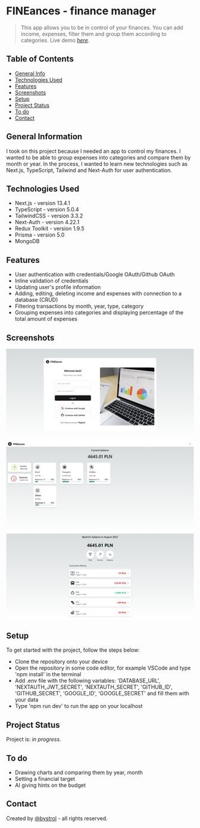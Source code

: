 # FINEances - finance manager
> This app allows you to be in control of your finances. You can add income, expenses, filter them and group them according to categories.
> Live demo [_here_](https://finance-manager-six.vercel.app/).

## Table of Contents
* [General Info](#general-information)
* [Technologies Used](#technologies-used)
* [Features](#features)
* [Screenshots](#screenshots)
* [Setup](#setup)
* [Project Status](#project-status)
* [To do](#to-do)
* [Contact](#contact)


## General Information
I took on this project because I needed an app to control my finances. I wanted to be able to group expenses into categories and compare them by month or year. In the process, I wanted to learn new technologies such as Next.js, TypeScript, Tailwind and Next-Auth for user authentication.


## Technologies Used
- Next.js - version 13.4.1
- TypeScript - version 5.0.4
- TailwindCSS - version 3.3.2
- Next-Auth - version 4.22.1
- Redux Toolkit - version 1.9.5
- Prisma - version 5.0
- MongoDB


## Features
- User authentication with credentials/Google OAuth/Github OAuth
- Inline validation of credentials
- Updating user's profile information
- Adding, editing, deleting income and expenses with connection to a database (CRUD)
- Filtering transactions by month, year, type, category
- Grouping expenses into categories and displaying percentage of the total amount of expenses


## Screenshots
![Auth page](./public/images/auth-page.png)
![Auth page](./public/images/home-page.png)
![Auth page](./public/images/balance-page.png)


## Setup
To get started with the project, follow the steps below:
- Clone the repository onto your device
- Open the repository in some code editor, for example VSCode and type 'npm install' in the terminal
- Add .env file with the following variables: 'DATABASE_URL', 'NEXTAUTH_JWT_SECRET', 'NEXTAUTH_SECRET', 'GITHUB_ID', 'GITHUB_SECRET', 'GOOGLE_ID', 'GOOGLE_SECRET' and fill them with your data
- Type 'npm run dev' to run the app on your localhost


## Project Status
Project is: _in progress_.


## To do
- Drawing charts and comparing them by year, month
- Setting a financial target
- AI giving hints on the budget


## Contact
Created by [@bystrol](https://github.com/Bystrol) - all rights reserved.